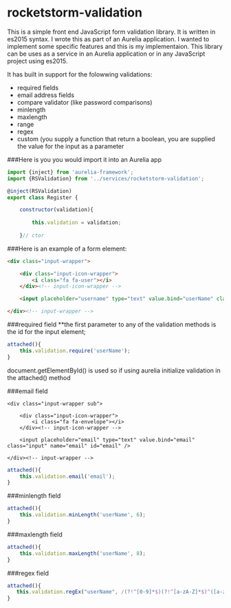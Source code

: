 # rocketstorm-validation

This is a simple front end JavaScript form validation library. It is written in es2015 syntax. I wrote this as part of an Aurelia
application. I wanted to implement some specific features and this is my implementaion. This library can be uses as a service in an
Aurelia application or in any JavaScript project using es2015.

It has built in support for the folowwing validations:
+ required fields
+ email address fields
+ compare validator (like password comparisons)
+ minlength
+ maxlength
+ range
+ regex
+ custom (you supply a function that return a boolean, you are supplied the value for the input as a parameter

###Here is you you would import it into an Aurelia app
```javascript
import {inject} from 'aurelia-framework';
import {RSValidation} from '../services/rocketstorm-validation';

@inject(RSValidation)
export class Register {

    constructor(validation){
        
        this.validation = validation;   
        
    }// ctor
```

###Here is an example of a form element:

```html
<div class="input-wrapper">

    <div class="input-icon-wrapper">
        <i class="fa fa-user"></i>
    </div><!-- input-icon-wrapper -->

    <input placeholder="username" type="text" value.bind="userName" class="input" name="userName" id="userName" />

</div><!-- input-wrapper -->
```

###required field
**the first parameter to any of the validation methods is the id for the input element;

```javascript
attached(){
    this.validation.require('userName');            
}
```
document.getElementById() is used so if using aurelia initialize validation in the attached() method

###email field
```
<div class="input-wrapper sub">

    <div class="input-icon-wrapper">
        <i class="fa fa-envelope"></i>
    </div><!-- input-icon-wrapper -->

    <input placeholder="email" type="text" value.bind="email" class="input" name="email" id="email" />

</div><!-- input-wrapper -->
```

```javascript
attached(){
    this.validation.email('email');
}
```

###minlength field
```javascript
attached(){
    this.validation.minLength('userName', 6);
}
```

###maxlength field
```javascript
attached(){
    this.validation.maxLength('userName', 8);
}
```

###regex field
```javascript
attached(){
   this.validation.regEx("userName", /(?!^[0-9]*$)(?!^[a-zA-Z]*$)^([a-zA-Z0-9]{8,10})$/);
}
```
